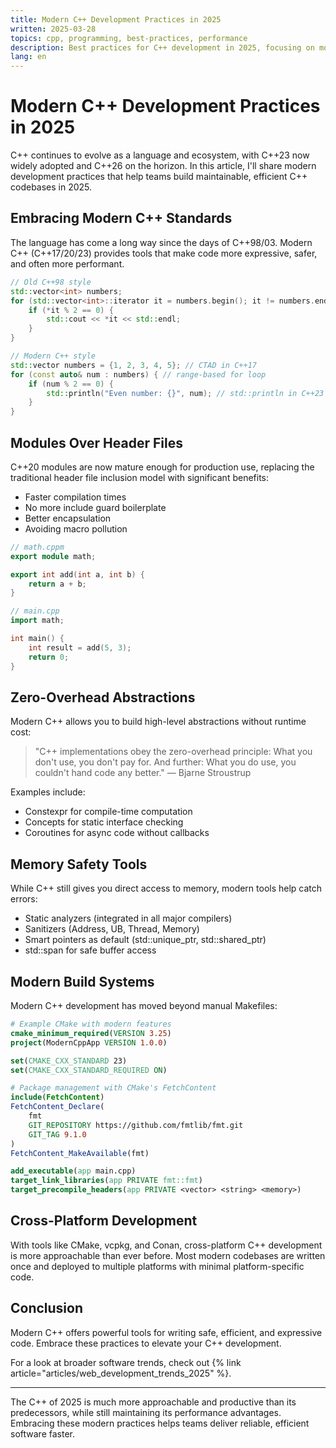 ```yaml
---
title: Modern C++ Development Practices in 2025
written: 2025-03-28
topics: cpp, programming, best-practices, performance
description: Best practices for C++ development in 2025, focusing on modern standards and tools
lang: en
---
```


# Modern C++ Development Practices in 2025

C++ continues to evolve as a language and ecosystem, with C++23 now widely adopted and C++26 on the horizon. In this article, I'll share modern development practices that help teams build maintainable, efficient C++ codebases in 2025.

## Embracing Modern C++ Standards

The language has come a long way since the days of C++98/03. Modern C++ (C++17/20/23) provides tools that make code more expressive, safer, and often more performant.

```cpp
// Old C++98 style
std::vector<int> numbers;
for (std::vector<int>::iterator it = numbers.begin(); it != numbers.end(); ++it) {
    if (*it % 2 == 0) {
        std::cout << *it << std::endl;
    }
}

// Modern C++ style
std::vector numbers = {1, 2, 3, 4, 5}; // CTAD in C++17
for (const auto& num : numbers) { // range-based for loop
    if (num % 2 == 0) {
        std::println("Even number: {}", num); // std::println in C++23
    }
}
```

## Modules Over Header Files

C++20 modules are now mature enough for production use, replacing the traditional header file inclusion model with significant benefits:

- Faster compilation times
- No more include guard boilerplate
- Better encapsulation
- Avoiding macro pollution

```cpp
// math.cppm
export module math;

export int add(int a, int b) {
    return a + b;
}

// main.cpp
import math;

int main() {
    int result = add(5, 3);
    return 0;
}
```

## Zero-Overhead Abstractions

Modern C++ allows you to build high-level abstractions without runtime cost:

> "C++ implementations obey the zero-overhead principle: What you don't use, you don't pay for. And further: What you do use, you couldn't hand code any better." — Bjarne Stroustrup

Examples include:
- Constexpr for compile-time computation
- Concepts for static interface checking
- Coroutines for async code without callbacks

## Memory Safety Tools

While C++ still gives you direct access to memory, modern tools help catch errors:

- Static analyzers (integrated in all major compilers)
- Sanitizers (Address, UB, Thread, Memory)
- Smart pointers as default (std::unique_ptr, std::shared_ptr)
- std::span for safe buffer access

## Modern Build Systems

Modern C++ development has moved beyond manual Makefiles:

```cmake
# Example CMake with modern features
cmake_minimum_required(VERSION 3.25)
project(ModernCppApp VERSION 1.0.0)

set(CMAKE_CXX_STANDARD 23)
set(CMAKE_CXX_STANDARD_REQUIRED ON)

# Package management with CMake's FetchContent
include(FetchContent)
FetchContent_Declare(
    fmt
    GIT_REPOSITORY https://github.com/fmtlib/fmt.git
    GIT_TAG 9.1.0
)
FetchContent_MakeAvailable(fmt)

add_executable(app main.cpp)
target_link_libraries(app PRIVATE fmt::fmt)
target_precompile_headers(app PRIVATE <vector> <string> <memory>)
```

## Cross-Platform Development

With tools like CMake, vcpkg, and Conan, cross-platform C++ development is more approachable than ever before. Most modern codebases are written once and deployed to multiple platforms with minimal platform-specific code.

## Conclusion

Modern C++ offers powerful tools for writing safe, efficient, and expressive code. Embrace these practices to elevate your C++ development.

For a look at broader software trends, check out {% link article="articles/web_development_trends_2025" %}.

---

The C++ of 2025 is much more approachable and productive than its predecessors, while still maintaining its performance advantages. Embracing these modern practices helps teams deliver reliable, efficient software faster.